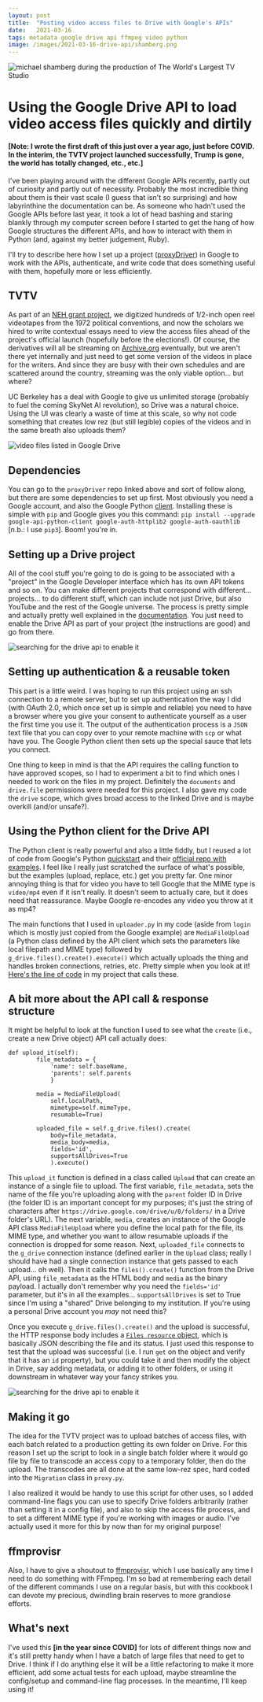 ```yaml
---
layout: post
title:  "Posting video access files to Drive with Google's APIs"
date:   2021-03-16
tags: metadata google drive api ffmpeg video python
image: /images/2021-03-16-drive-api/shamberg.png
---
```


![michael shamberg during the production of The World's Largest TV Studio](/images/2021-03-16-drive-api/shamberg.png)

# Using the Google Drive API to load video access files quickly and dirtily

#### [Note: I wrote the first draft of this just over a year ago, just before COVID. In the interim, the TVTV project launched successfully, Trump is gone, the world has totally changed, etc., etc.]

I've been playing around with the different Google APIs recently, partly out of curiosity and partly out of necessity. Probably the most incredible thing about them is their vast scale (I guess that isn't so surprising) and how labyrinthine the documentation can be. As someone who hadn't used the Google APIs before last year, it took a lot of head bashing and staring blankly through my computer screen before I started to get the hang of how Google structures the different APIs, and how to interact with them in Python (and, against my better judgement, Ruby).

I'll try to describe here how I set up a project ([proxyDriver](https://github.com/BAM-PFA/proxyDriver)) in Google to work with the APIs, authenticate, and write code that does something useful with them, hopefully more or less efficiently.

## TVTV

As part of an [NEH grant project](guerrillatv.bampfa.berkeley.edu/), we digitized hundreds of 1/2-inch open reel videotapes from the 1972 political conventions, and now the scholars we hired to write contextual essays need to view the access files ahead of the project's official launch (hopefully before the elections!). Of course, the derivatives will all be streaming on [Archive.org](https://archive.org/details/@bampfa_film_library_study_center) eventually, but we aren't there yet internally and just need to get some version of the videos in place for the writers. And since they are busy with their own schedules and are scattered around the country, streaming was the only viable option... but where?

UC Berkeley has a deal with Google to give us unlimited storage (probably to fuel the coming SkyNet AI revolution), so Drive was a natural choice. Using the UI was clearly a waste of time at this scale, so why not code something that creates low rez (but still legible) copies of the videos and in the same breath also uploads them?

![video files listed in Google Drive](/images/2021-03-16-drive-api/four-more-years-listed.png)

## Dependencies

You can go to the `proxyDriver` repo linked above and sort of follow along, but there are some dependencies to set up first. Most obviously you need a Google account, and also the Google Python [client](https://developers.google.com/docs/api/quickstart/python). Installing these is simple with `pip` and Google gives you this command: `pip install --upgrade google-api-python-client google-auth-httplib2 google-auth-oauthlib` [n.b.: I use `pip3`]. Boom! you're in.

## Setting up a Drive project

All of the cool stuff you're going to do is going to be associated with a "project" in the Google Developer interface which has its own API tokens and so on. You can make different projects that correspond with different... projects... to do different stuff, which can include not just Drive, but also YouTube and the rest of the Google universe. The process is pretty simple and actually pretty well explained in the [documentation](https://developers.google.com/drive/api/v3/about-sdk). You just need to enable the Drive API as part of your project (the instructions are good) and go from there.

![searching for the drive api to enable it](/images/2021-03-16-drive-api/drive_api_enable.png)

## Setting up authentication & a reusable token

This part is a little weird. I was hoping to run this project using an ssh connection to a remote server, but to set up authentication the way I did (with OAuth 2.0, which once set up is simple and reliable) you need to have a browser where you give your consent to authenticate yourself as a user the first time you use it. The output of the authentication process is a `JSON` text file that you can copy over to your remote machine with `scp` or what have you. The Google Python client then sets up the special sauce that lets you connect.

One thing to keep in mind is that the API requires the calling function to have approved scopes, so I had to experiment a bit to find which ones I needed to work on the files in my project. Definitely the `documents` and `drive.file` permissions were needed for this project. I also gave my code the `drive` scope, which gives broad access to the linked Drive and is maybe overkill (and/or unsafe?).

## Using the Python client for the Drive API

The Python client is really powerful and also a little fiddly, but I reused a lot of code from Google's Python [quickstart](https://developers.google.com/drive/api/v3/quickstart/python) and their [official repo with examples](https://github.com/googleapis/google-api-python-client/blob/master/docs/README.md). I feel like I really just scratched the surface of what's possible, but the examples (upload, replace, etc.) get you pretty far. One minor annoying thing is that for video you have to tell Google that the MIME type is `video/mp4` even if it isn't really. It doesn't seem to actually care, but it does need that reassurance. Maybe Google re-encodes any video you throw at it as mp4?

The main functions that I used in `uploader.py` in my code (aside from `login` which is mostly just copied from the Google example) are `MediaFileUpload` (a Python class defined by the API client which sets the parameters like local filepath and MIME type) followed by `g_drive.files().create().execute()` which actually uploads the thing and handles broken connections, retries, etc. Pretty simple when you look at it! [Here's the line of code](https://github.com/BAM-PFA/proxyDriver/blob/b808e7b4a492aa7e76d94618256f9835c537541f/uploader.py#L72) in my project that calls these.

## A bit more about the API call & response structure

It might be helpful to look at the function I used to see what the `create` (i.e., create a new Drive object) API call actually does:

```
def upload_it(self):
		file_metadata = {
			'name': self.baseName,
			'parents': self.parents
			}

		media = MediaFileUpload(
			self.localPath,
			mimetype=self.mimeType,
			resumable=True)

		uploaded_file = self.g_drive.files().create(
			body=file_metadata,
			media_body=media,
			fields='id',
			supportsAllDrives=True
			).execute()
```

This `upload_it` function is defined in a class called `Upload` that can create an instance of a single file to upload. The first variable, `file_metadata`, sets the name of the file you're uploading along with the `parent` folder ID in Drive (the folder ID is an important concept for my purposes; it's just the string of characters after `https://drive.google.com/drive/u/0/folders/` in a Drive folder's URL). The next variable, `media`, creates an instance of the Google API class `MediaFileUpload` where you define the local path for the file, its MIME type, and whether you want to allow resumable uploads if the connection is dropped for some reason. Next, `uploaded_file` connects to the `g_drive` connection instance (defined earlier in the `Upload` class; really I should have had a single connection instance that gets passed to each upload... oh well). Then it calls the `files().create()` function from the Drive API, using `file_metadata` as the HTML body and `media` as the binary payload. I actually don't remember why you need the `fields='id'` parameter, but it's in all the examples... `supportsAllDrives` is set to True since I'm using a "shared" Drive belonging to my institution. If you're using a personal Drive account you *may* not need this?

Once you execute `g_drive.files().create()` and the upload is successful, the HTTP response body includes a [`Files resource` object](https://developers.google.com/drive/api/v3/reference/files#resource), which is basically JSON describing the file and its status. I just used this response to test that the upload was successful (i.e. I run `get` on the object and verify that it has an `id` property), but you could take it and then modify the object in Drive, say adding metadata, or adding it to other folders, or using it downstream in whatever way your fancy strikes you.

![searching for the drive api to enable it](/images/2021-03-16-drive-api/drive-screengrab.png)

## Making it go

The idea for the TVTV project was to upload batches of access files, with each batch related to a production getting its own folder on Drive. For this reason I set up the script to look in a single batch folder where it would go file by file to transcode an access copy to a temporary folder, then do the upload. The transcodes are all done at the same low-rez spec, hard coded into the `Migration` class in `proxy.py`.

I also realized it would be handy to use this script for other uses, so I added command-line flags you can use to specify Drive folders arbitrarily (rather than setting it in a config file), and also to skip the access file process, and to set a different MIME type if you're working with images or audio. I've actually used it more for this by now than for my original purpose!

## ffmprovisr

Also, I have to give a shoutout to [ffmprovisr](https://amiaopensource.github.io/ffmprovisr/), which I use basically any time I need to do something with FFmpeg. I'm so bad at remembering each detail of the different commands I use on a regular basis, but with this cookbook I can devote my precious, dwindling brain reserves to more grandiose efforts.

## What's next

I've used this **[in the year since COVID]** for lots of different things now and it's still pretty handy when I have a batch of large files that need to get to Drive. I think if I do anything else it will be a little refactoring to make it more efficient, add some actual tests for each upload, maybe streamline the config/setup and command-line flag processes. In the meantime, I'll keep using it!
